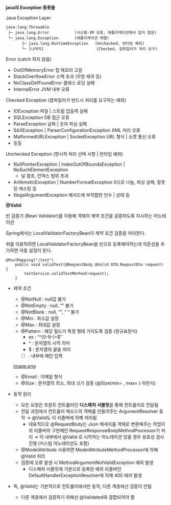 **java의 Exception 종류들**

Java Exception Layer

    java.lang.Throwable
     ├─ java.lang.Error           (시스템·VM 오류, 애플리케이션에서 잡지 않음)
     └─ java.lang.Exception       (애플리케이션 레벨)
           ├─ java.lang.RuntimeException   (Unchecked, 런타임 예외)
           └─ [나머지]                       (Checked, 컴파일러가 처리 요구)
    

Error (catch 하지 않음)

- OutOfMemoryError 힙 메모리 고갈
- StackOverflowError 스택 초과 (무한 재귀 등)
- NoClassDefFoundError 클래스 로딩 실패
- InternalError JVM 내부 오류

Checked Exception (컴파일러가 반드시 처리를 요구하는 예외)

- IOException 파일 | 스트림 입출력 실패
- SQLException DB 접근 오류
- ParseException 날짜 | 숫자 파싱 실패
- SAXException | ParserConfigurationException XML 처리 오류
- MalformedURLException | SocketException URL 형식 | 소켓 통신 오류
- 등등

Unchecked Exception (명시적 처리 선택 사항 | 런타임 예외)

- NullPointerException | IndexOutOfBoundsException | NoSuchElementException
    - 널 참조, 인덱스 범위 초과
- ArithmeticException | NumberFormatException 0으로 나눔, 파싱 실패, 잘못된 캐스팅 등
- IllegalArgumentException 메서드에 부적합한 인수 | 상태 등

**@Valid**

빈 검증기 (Bean Validator)를 이용해 객체의 제약 조건을 검증하도록 지시하는 어노테이션

Spring에서는 LocalValidatorFactoryBean이 제약 조건 검증을 처리한다.

위를 이용하려면 LocalValidatorFactoryBean을 빈으로 등록해야하는데 의존성을 추가하면 자동 설정이 된다.

    @PostMapping("/test")
        public void validTest(@RequestBody @Valid DTO.ReqeustDto request) {
            testService.validTestMethod(request);
        }

- 제약 조건
  - @NotNull : null값 불가
  - @NotEmpty : null, “” 불가
  - @NotBlank : null, “”, “ “ 불가
  - @Min : 최소값 설정
  - @Max : 최대값 설정
  - @Pattern : 해당 필드가 특정 형태 가지도록 검증 (정규표현식)
    - ex : “^[0-9-]+$”
    - ^ : 문자열의 시작 의미
    - $ : 문자열의 끝을 의미
    - [ ] : 내부에 패턴 입력

  [image.png](attachment:f1bb3609-d4c6-48a4-aa7e-f44313a66424:image.png)

  - @Email : 이메일 형식
  - @Size : 문자열의 최소, 최대 크기 검증 (@Size(min= , max= ) 이런식)
- 동작 원리
  - 모든 요청은 프론트 컨트롤러인 **디스패처 서블릿**을 통해 컨트롤러로 전달됨
  - 전달 과정에서 컨트롤러 메소드의 객체를 만들어주는 ArgumentResolver 동작 → @Valid도 이 리졸버에 의해 처리됨
    - 대표적으로 @RequestBody는 Json 메세지를 객체로 변환해주는 작업이 위 리졸버의 구현체인 RequestResponseBodyMethodProcessor가 처리 → 이 내부에서 @Valid 로 시작하는 어노테이션 있을 경우 유효성 검사 진행 (커스텀 어노테이션도 포함)
  - @ModelAttribute 사용하면 ModelAttributeMethodProcessor에 의해 @Valid 처리
  - 검증에 오류 발생 시 MethodArgumentNotValidException 예외 발생
    - 디스패처 서블릿에 기본으로 등록된 예외 리졸버인 DefaultHandlerExceptionResolver에 의해 400 에러 발생
- 즉, @Valid는 기본적으로 컨트롤러에서만 동작, 다른 계층에선 검증이 안됨
  - 다른 계층에서 검증하기 위해선 @Validated와 결합되어야 함
